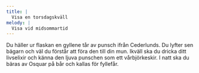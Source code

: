 ```yaml
---
title: |
  Visa en torsdagskväll
melody: |
  Visa vid midsommartid
---
```

Du häller ur flaskan en gyllene tår
av punsch ifrån Cederlunds.
Du lyfter sen bägarn och väl du förstår
att föra den till din mun.
Ikväll ska du dricka ditt livselixir
och känna den ljuva punschen
som ett vårbjörkeskir.
I natt ska du bäras av Osquar på bår
och kallas för fyllefår.